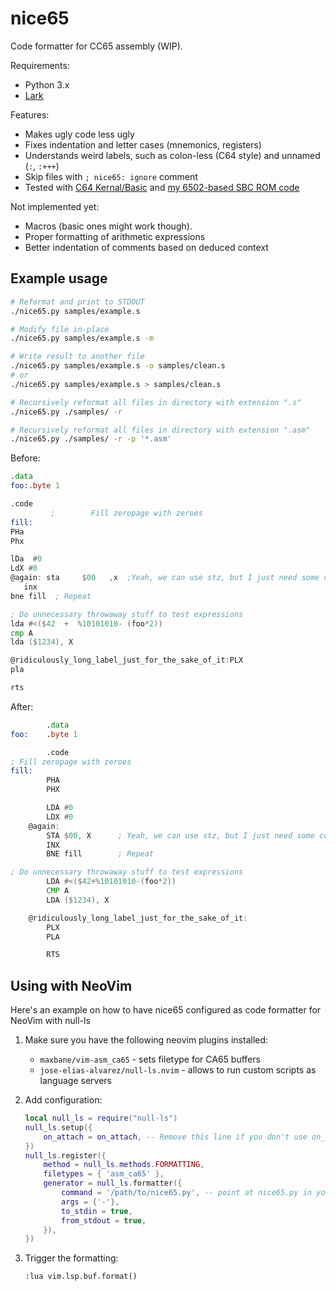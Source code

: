 # nice65
Code formatter for CC65 assembly (WIP).

Requirements:

- Python 3.x
- [Lark](https://github.com/lark-parser/lark)

Features:
- Makes ugly code less ugly
- Fixes indentation and letter cases (mnemonics, registers)
- Understands weird labels, such as colon-less (C64 style) and unnamed (`:`, `:+++`)
- Skip files with `; nice65: ignore` comment
- Tested with [C64 Kernal/Basic](https://github.com/mist64/c64rom) and [my 6502-based SBC ROM code](https://github.com/and3rson/deck65)

Not implemented yet:
- Macros (basic ones might work though).
- Proper formatting of arithmetic expressions
- Better indentation of comments based on deduced context

## Example usage

```sh
# Reformat and print to STDOUT
./nice65.py samples/example.s

# Modify file in-place
./nice65.py samples/example.s -m

# Write result to another file
./nice65.py samples/example.s -o samples/clean.s
# or
./nice65.py samples/example.s > samples/clean.s

# Recursively reformat all files in directory with extension ".s"
./nice65.py ./samples/ -r

# Recursively reformat all files in directory with extension ".asm"
./nice65.py ./samples/ -r -p '*.asm'
```

Before:
```asm
.data
foo:.byte 1

.code
         ;        Fill zeropage with zeroes
fill:
PHa
Phx

lDa  #0
LdX #0
@again: sta     $00   ,x  ;Yeah, we can use stz, but I just need some code to test nice65!
   inx
bne fill  ; Repeat

; Do unnecessary throwaway stuff to test expressions
lda #<($42  +  %10101010- (foo*2))
cmp A
lda ($1234), X

@ridiculously_long_label_just_for_the_sake_of_it:PLX
pla

rts
```

After:
```asm
        .data
foo:    .byte 1

        .code
; Fill zeropage with zeroes
fill:
        PHA
        PHX

        LDA #0
        LDX #0
    @again:
        STA $00, X      ; Yeah, we can use stz, but I just need some code to test nice65!
        INX
        BNE fill        ; Repeat

; Do unnecessary throwaway stuff to test expressions
        LDA #<($42+%10101010-(foo*2))
        CMP A
        LDA ($1234), X

    @ridiculously_long_label_just_for_the_sake_of_it:
        PLX
        PLA

        RTS
```

## Using with NeoVim

Here's an example on how to have nice65 configured as code formatter for NeoVim with null-ls

1. Make sure you have the following neovim plugins installed:
    - `maxbane/vim-asm_ca65` - sets filetype for CA65 buffers
    - `jose-elias-alvarez/null-ls.nvim` - allows to run custom scripts as language servers

2. Add configuration:

    ```lua
    local null_ls = require("null-ls")
    null_ls.setup({
        on_attach = on_attach, -- Remove this line if you don't use on_attach
    })
    null_ls.register({
        method = null_ls.methods.FORMATTING,
        filetypes = { 'asm_ca65' },
        generator = null_ls.formatter({
            command = '/path/to/nice65.py', -- point at nice65.py in your filesystem
            args = {'-'},
            to_stdin = true,
            from_stdout = true,
        }),
    })
    ```

3. Trigger the formatting:

    ```vim
    :lua vim.lsp.buf.format()
    ```
